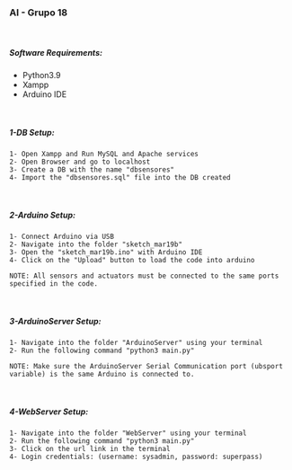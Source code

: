 ### AI - Grupo 18
<br>

##### Software Requirements:
- Python3.9
- Xampp
- Arduino IDE

<br>

##### 1-DB Setup:
	1- Open Xampp and Run MySQL and Apache services
	2- Open Browser and go to localhost
	3- Create a DB with the name "dbsensores"
	4- Import the "dbsensores.sql" file into the DB created
<br>

##### 2-Arduino Setup:
	1- Connect Arduino via USB
	2- Navigate into the folder "sketch_mar19b" 
	3- Open the "sketch_mar19b.ino" with Arduino IDE
	4- Click on the "Upload" button to load the code into arduino	

	NOTE: All sensors and actuators must be connected to the same ports specified in the code.
<br>

##### 3-ArduinoServer Setup:
	1- Navigate into the folder "ArduinoServer" using your terminal
	2- Run the following command "python3 main.py"

	NOTE: Make sure the ArduinoServer Serial Communication port (ubsport variable) is the same Arduino is connected to.
<br>

##### 4-WebServer Setup:
	1- Navigate into the folder "WebServer" using your terminal
	2- Run the following command "python3 main.py"
	3- Click on the url link in the terminal
	4- Login credentials: (username: sysadmin, password: superpass)